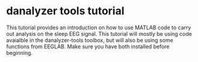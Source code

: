 # danalyzer tools tutorial

This tutorial provides an introduction on how to use MATLAB code to carry out analysis on the sleep EEG signal. This tutorial will mostly be using code avaialble in the danalyzer-tools toolbox, but will also be using some functions from EEGLAB. Make sure you have both installed before beginning. 